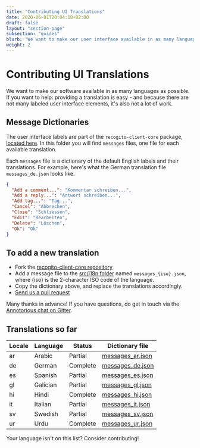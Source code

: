 ```yaml
---
title: "Contributing UI Translations"
date: 2020-06-01T20:04:18+02:00
draft: false
layout: "section-page"
subsection: "guides"
blurb: "We want to make our user interface available in as many languages as possible. If you want to help: contributing a translation is easy. This guide explains how."
weight: 2
---
```


# Contributing UI Translations

We want to make our software available in as many languages as possible. If you want to help: providing a translation is easy - and because there are not many labeled user interface elements, it's also not a lot of work.

## Message Dictionaries

The user interface labels are part of the `recogito-client-core` package, [located here](https://github.com/recogito/recogito-client-core/tree/master/src/i18n). In this folder you will find
`messages` files, one file for each available translation. 

Each `messages` file is a dictionary of the default English labels and their translations. For example, 
here's what the German translation file `messages_de.json` looks like.

```json
{
  "Add a comment...": "Kommentar schreiben...",
  "Add a reply...": "Antwort schreiben...",
  "Add tag...": "Tag...",
  "Cancel": "Abbrechen",
  "Close": "Schliessen",
  "Edit": "Bearbeiten",
  "Delete": "Löschen",
  "Ok": "Ok"
}
``` 

## To add a new translation

- Fork the [recogito-client-core repository](https://github.com/recogito/recogito-client-core)
- Add a message file to the [src/i18n folder](https://github.com/recogito/recogito-client-core/tree/master/src/i18n) named `messages_{iso}.json`, where {iso} is the 2-character ISO code of
  the language.
- Copy the dictionary above, and replace the translations accordingly.
- [Send us a pull request](https://www.freecodecamp.org/news/how-to-make-your-first-pull-request-on-github-3/)

Many thanks in advance! If you have questions, do get in touch via the [Annotorious chat on Gitter](https://gitter.im/recogito/annotorious). 

## Translations so far

| Locale | Language | Status | Dictionary file |
|--------|----------|--------|-----------------|
| ar | Arabic   | Partial   | [messages_ar.json](https://github.com/recogito/recogito-client-core/blob/master/src/i18n/messages_ar.json) |
| de | German   | Complete | [messages_de.json](https://github.com/recogito/recogito-client-core/blob/master/src/i18n/messages_de.json) |
| es | Spanish  | Partial  | [messages_es.json](https://github.com/recogito/recogito-client-core/blob/master/src/i18n/messages_es.json) |
| gl | Galician | Partial   | [messages_gl.json](https://github.com/recogito/recogito-client-core/blob/master/src/i18n/messages_gl.json) |
| hi | Hindi | Complete   | [messages_hi.json](https://github.com/recogito/recogito-client-core/blob/master/src/i18n/messages_hi.json) |
| it | Italian | Partial   | [messages_it.json](https://github.com/recogito/recogito-client-core/blob/master/src/i18n/messages_it.json) |
| sv | Swedish | Partial   | [messages_sv.json](https://github.com/recogito/recogito-client-core/blob/master/src/i18n/messages_sv.json) |
| ur | Urdu | Complete   | [messages_ur.json](https://github.com/recogito/recogito-client-core/blob/master/src/i18n/messages_ur.json) |

Your language isn't on this list? Consider contributing!

